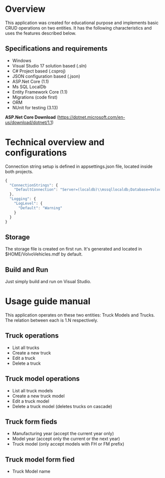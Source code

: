 # Overview

This application was created for educational purpose and implements basic CRUD operations on two entities. It has the following characteristics and uses the features described below.

## Specifications and requirements

- Windows
- Visual Studio 17 solution based (.sln)
- C# Project based (.csproj)
- JSON configuration based (.json)
- ASP.Net Core (1.1)
- Ms SQL LocalDb
- Entity Framework Core (1.1)
- Migrations (code first)
- ORM
- NUnit for testing (3.13)

**ASP.Net Core Download** (https://dotnet.microsoft.com/en-us/download/dotnet/1.1)

# Technical overview and configurations

Connection string setup is defined in appsettings.json file, located inside both projects.

```js
{
  "ConnectionStrings": {
    "DefaultConnection": "Server=(localdb)\\mssqllocaldb;Database=VolvoVehicles;Trusted_Connection=True;MultipleActiveResultSets=true"
  },
  "Logging": {
    "LogLevel": {
      "Default": "Warning"
    }
  }
}
```

## Storage

The storage file is created on first run. It's generated and located in $HOME/VolvoVehicles.mdf by default.

## Build and Run

Just simply build and run on Visual Studio.

# Usage guide manual

This application operates on these two entities: Truck Models and Trucks. The relation between each is 1.N respectively.

## Truck operations

- List all trucks 
- Create a new truck
- Edit a truck
- Delete a truck

## Truck model operations

- List all truck models 
- Create a new truck model
- Edit a truck model
- Delete a truck model (deletes trucks on cascade)

## Truck form fieds

- Manufacturing year (accept the current year only)
- Model year (accept only the current or the next year)
- Truck model (only accept models with FH or FM prefix)

## Truck model form fied

- Truck Model name
